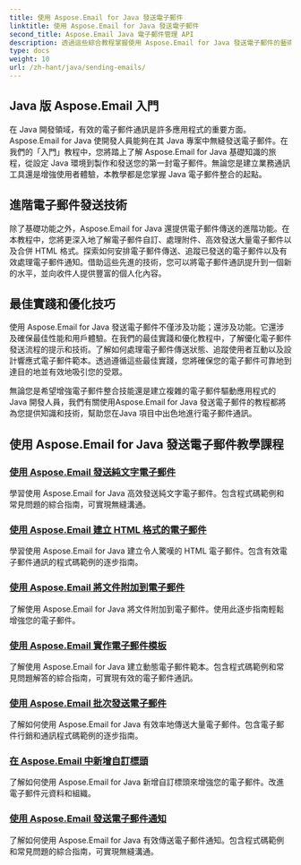 ```yaml
---
title: 使用 Aspose.Email for Java 發送電子郵件
linktitle: 使用 Aspose.Email for Java 發送電子郵件
second_title: Aspose.Email Java 電子郵件管理 API
description: 透過這些綜合教程掌握使用 Aspose.Email for Java 發送電子郵件的藝術。學習輕鬆製作和發送電子郵件。
type: docs
weight: 10
url: /zh-hant/java/sending-emails/
---
```



## Java 版 Aspose.Email 入門

在 Java 開發領域，有效的電子郵件通訊是許多應用程式的重要方面。 Aspose.Email for Java 使開發人員能夠在其 Java 專案中無縫發送電子郵件。在我們的「入門」教程中，您將踏上了解 Aspose.Email for Java 基礎知識的旅程，從設定 Java 環境到製作和發送您的第一封電子郵件。無論您是建立業務通訊工具還是增強使用者體驗，本教學都是您掌握 Java 電子郵件整合的起點。

## 進階電子郵件發送技術

除了基礎功能之外，Aspose.Email for Java 還提供電子郵件傳送的進階功能。在本教程中，您將更深入地了解電子郵件自訂、處理附件、高效發送大量電子郵件以及合併 HTML 格式。探索如何安排電子郵件傳送、追蹤已發送的電子郵件以及有效處理電子郵件通知。借助這些先進的技術，您可以將電子郵件通訊提升到一個新的水平，並向收件人提供豐富的個人化內容。

## 最佳實踐和優化技巧

使用 Aspose.Email for Java 發送電子郵件不僅涉及功能；還涉及功能。它還涉及確保最佳性能和用戶體驗。在我們的最佳實踐和優化教程中，了解優化電子郵件發送流程的提示和技術。了解如何處理電子郵件傳送狀態、追蹤使用者互動以及設計響應式電子郵件範本。透過遵循這些最佳實踐，您將確保您的電子郵件可靠地到達目的地並有效地吸引您的受眾。

無論您是希望增強電子郵件整合技能還是建立複雜的電子郵件驅動應用程式的Java 開發人員，我們有關使用Aspose.Email for Java 發送電子郵件的教程都將為您提供知識和技術，幫助您在Java 項目中出色地進行電子郵件通訊。

## 使用 Aspose.Email for Java 發送電子郵件教學課程
### [使用 Aspose.Email 發送純文字電子郵件](./sending-plain-text-emails/)
學習使用 Aspose.Email for Java 高效發送純文字電子郵件。包含程式碼範例和常見問題的綜合指南，可實現無縫溝通。
### [使用 Aspose.Email 建立 HTML 格式的電子郵件](./creating-html-formatted-emails/)
學習使用 Aspose.Email for Java 建立令人驚嘆的 HTML 電子郵件。包含有效電子郵件通訊的程式碼範例的逐步指南。
### [使用 Aspose.Email 將文件附加到電子郵件](./attaching-files-to-emails-using-aspose-email/)
了解使用 Aspose.Email for Java 將文件附加到電子郵件。使用此逐步指南輕鬆增強您的電子郵件。
### [使用 Aspose.Email 實作電子郵件模板](./implementing-email-templates/)
了解使用 Aspose.Email for Java 建立動態電子郵件範本。包含程式碼範例和常見問題解答的綜合指南，可實現有效的電子郵件通訊。
### [使用 Aspose.Email 批次發送電子郵件](./bulk-email-sending/)
了解如何使用 Aspose.Email for Java 有效率地傳送大量電子郵件。包含電子郵件行銷和通訊程式碼範例的逐步指南。
### [在 Aspose.Email 中新增自訂標頭](./adding-custom-headers-in-aspose-email/)
了解如何使用 Aspose.Email for Java 新增自訂標頭來增強您的電子郵件。改進電子郵件元資料和組織。
### [使用 Aspose.Email 發送電子郵件通知](./sending-email-notifications/)
了解如何使用 Aspose.Email for Java 有效傳送電子郵件通知。包含程式碼範例和常見問題的綜合指南，可實現無縫溝通。